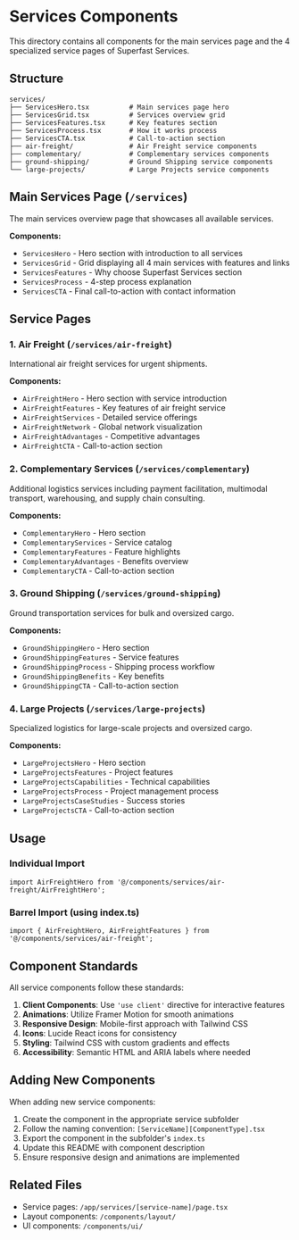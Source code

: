 # Services Components

This directory contains all components for the main services page and the 4 specialized service pages of Superfast Services.

## Structure

```
services/
├── ServicesHero.tsx          # Main services page hero
├── ServicesGrid.tsx          # Services overview grid
├── ServicesFeatures.tsx      # Key features section
├── ServicesProcess.tsx       # How it works process
├── ServicesCTA.tsx           # Call-to-action section
├── air-freight/              # Air Freight service components
├── complementary/            # Complementary services components
├── ground-shipping/          # Ground Shipping service components
└── large-projects/           # Large Projects service components
```

## Main Services Page (`/services`)

The main services overview page that showcases all available services.

**Components:**
- `ServicesHero` - Hero section with introduction to all services
- `ServicesGrid` - Grid displaying all 4 main services with features and links
- `ServicesFeatures` - Why choose Superfast Services section
- `ServicesProcess` - 4-step process explanation
- `ServicesCTA` - Final call-to-action with contact information

## Service Pages

### 1. Air Freight (`/services/air-freight`)
International air freight services for urgent shipments.

**Components:**
- `AirFreightHero` - Hero section with service introduction
- `AirFreightFeatures` - Key features of air freight service
- `AirFreightServices` - Detailed service offerings
- `AirFreightNetwork` - Global network visualization
- `AirFreightAdvantages` - Competitive advantages
- `AirFreightCTA` - Call-to-action section

### 2. Complementary Services (`/services/complementary`)
Additional logistics services including payment facilitation, multimodal transport, warehousing, and supply chain consulting.

**Components:**
- `ComplementaryHero` - Hero section
- `ComplementaryServices` - Service catalog
- `ComplementaryFeatures` - Feature highlights
- `ComplementaryAdvantages` - Benefits overview
- `ComplementaryCTA` - Call-to-action section

### 3. Ground Shipping (`/services/ground-shipping`)
Ground transportation services for bulk and oversized cargo.

**Components:**
- `GroundShippingHero` - Hero section
- `GroundShippingFeatures` - Service features
- `GroundShippingProcess` - Shipping process workflow
- `GroundShippingBenefits` - Key benefits
- `GroundShippingCTA` - Call-to-action section

### 4. Large Projects (`/services/large-projects`)
Specialized logistics for large-scale projects and oversized cargo.

**Components:**
- `LargeProjectsHero` - Hero section
- `LargeProjectsFeatures` - Project features
- `LargeProjectsCapabilities` - Technical capabilities
- `LargeProjectsProcess` - Project management process
- `LargeProjectsCaseStudies` - Success stories
- `LargeProjectsCTA` - Call-to-action section

## Usage

### Individual Import
```tsx
import AirFreightHero from '@/components/services/air-freight/AirFreightHero';
```

### Barrel Import (using index.ts)
```tsx
import { AirFreightHero, AirFreightFeatures } from '@/components/services/air-freight';
```

## Component Standards

All service components follow these standards:

1. **Client Components**: Use `'use client'` directive for interactive features
2. **Animations**: Utilize Framer Motion for smooth animations
3. **Responsive Design**: Mobile-first approach with Tailwind CSS
4. **Icons**: Lucide React icons for consistency
5. **Styling**: Tailwind CSS with custom gradients and effects
6. **Accessibility**: Semantic HTML and ARIA labels where needed

## Adding New Components

When adding new service components:

1. Create the component in the appropriate service subfolder
2. Follow the naming convention: `[ServiceName][ComponentType].tsx`
3. Export the component in the subfolder's `index.ts`
4. Update this README with component description
5. Ensure responsive design and animations are implemented

## Related Files

- Service pages: `/app/services/[service-name]/page.tsx`
- Layout components: `/components/layout/`
- UI components: `/components/ui/`
